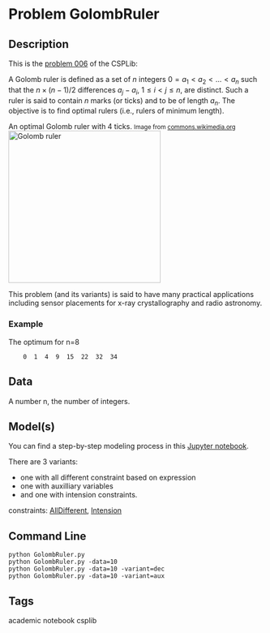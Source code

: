 # Problem GolombRuler
## Description
This is the [problem 006](https://www.csplib.org/Problems/prob006/) of the CSPLib:


A Golomb ruler is defined as a set of $n$ integers $0 = a_1 < a_2 < ... < a_n$ such that the $n \times (n-1)/2$ differences $a_j - a_i$, $1 \leq i < j \leq n$, are distinct.
Such a ruler is said to contain $n$ marks (or ticks) and to be of length $a_n$.
The objective is to find optimal rulers (i.e., rulers of minimum length).

An optimal Golomb ruler with 4 ticks. <small>Image from [commons.wikimedia.org](https://commons.wikimedia.org/wiki/File:Golomb_Ruler-4.svg) </small>
<img src="https://pycsp.org/assets/notebooks/figures/golomb.png" alt="Golomb ruler" width="300" />

This problem (and its variants) is said to have many practical applications including sensor placements for x-ray crystallography and radio astronomy.


### Example

The optimum for n=8

```
    0  1  4  9  15  22  32  34
```


## Data
A number n, the number of integers.

## Model(s)
You can find a step-by-step modeling process in this [Jupyter notebook](https://pycsp.org/documentation/models/CSP/GolombRuler/).

There are 3 variants:
 - one with all different constraint based on expression
 - one with auxilliary variables
 - and one with  intension constraints.

  constraints: [AllDifferent](http://pycsp.org/documentation/constraints/AllDifferent), [Intension](http://pycsp.org/documentation/constraints/Intension)


## Command Line


```
python GolombRuler.py
python GolombRuler.py -data=10
python GolombRuler.py -data=10 -variant=dec
python GolombRuler.py -data=10 -variant=aux
```

## Tags
 academic notebook csplib

